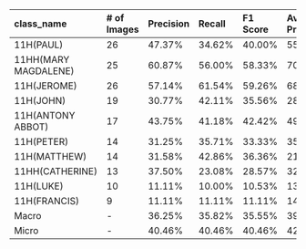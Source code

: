| class_name           | # of Images   | Precision   | Recall   | F1 Score   | Average Precision   |
|:---------------------|:--------------|:------------|:---------|:-----------|:--------------------|
| 11H(PAUL)            | 26            | 47.37%      | 34.62%   | 40.00%     | 55.50%              |
| 11HH(MARY MAGDALENE) | 25            | 60.87%      | 56.00%   | 58.33%     | 70.74%              |
| 11H(JEROME)          | 26            | 57.14%      | 61.54%   | 59.26%     | 68.27%              |
| 11H(JOHN)            | 19            | 30.77%      | 42.11%   | 35.56%     | 28.97%              |
| 11H(ANTONY ABBOT)    | 17            | 43.75%      | 41.18%   | 42.42%     | 49.44%              |
| 11H(PETER)           | 14            | 31.25%      | 35.71%   | 33.33%     | 35.24%              |
| 11H(MATTHEW)         | 14            | 31.58%      | 42.86%   | 36.36%     | 21.96%              |
| 11HH(CATHERINE)      | 13            | 37.50%      | 23.08%   | 28.57%     | 32.43%              |
| 11H(LUKE)            | 10            | 11.11%      | 10.00%   | 10.53%     | 13.57%              |
| 11H(FRANCIS)         | 9             | 11.11%      | 11.11%   | 11.11%     | 14.20%              |
| Macro                | -             | 36.25%      | 35.82%   | 35.55%     | 39.03%              |
| Micro                | -             | 40.46%      | 40.46%   | 40.46%     | 42.80%              |